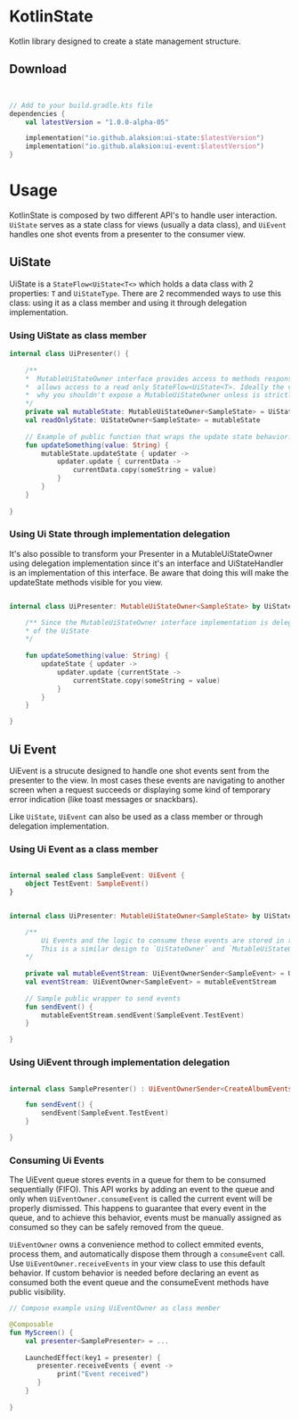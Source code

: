 # KotlinState
Kotlin library designed to create a state management structure.


## Download

```kotlin


// Add to your build.gradle.kts file
dependencies {
    val latestVersion = "1.0.0-alpha-05"

    implementation("io.github.alaksion:ui-state:$latestVersion")
    implementation("io.github.alaksion:ui-event:$latestVersion")
}

```

# Usage
KotlinState is composed by two different API's to handle user interaction. `UiState` serves as a state class for views (usually a data class), and `UiEvent` handles one shot events from a presenter to the consumer view.

## UiState
UiState is a `StateFlow<UiState<T<>` which holds a data class with 2 properties: `T` and `UiStateType`. There are 2 recommended ways to use this class: using it as a class member and using it through delegation implementation.

### Using UiState as class member
```kotlin
internal class UiPresenter() {
    
    /**
    *  MutableUiStateOwner interface provides access to methods responsible for updating the state while UiStateOwner only
    *  allows access to a read only StateFlow<UiState<T>. Ideally the view will only need direct access to the current snapshot of UiState, that's
    *  why you shouldn't expose a MutableUiStateOwner unless is strictly necessary.
    */ 
    private val mutableState: MutableUiStateOwner<SampleState> = UiStateHandler<SampleState>(SampleState())
    val readOnlyState: UiStateOwner<SampleState> = mutableState
    
    // Example of public function that wraps the update state behavior.
    fun updateSomething(value: String) {
        mutableState.updateState { updater ->
            updater.update { currentData -> 
                currentData.copy(someString = value)
            }
        }
    }
    
}

```

### Using Ui State through implementation delegation
It's also possible to transform your Presenter in a MutableUiStateOwner<T> using delegation implementation since it's an interface and UiStateHandler is an implementation of this interface. Be aware that doing this will make the updateState methods visible for you view.

```kotlin

internal class UiPresenter: MutableUiStateOwner<SampleState> by UiStateHandler<SampleState>(SampleState) {

    /** Since the MutableUiStateOwner interface implementation is delegated, state update methods can be accessed directly, without the need of explicit declaration
    * of the UiState
    */
    
    fun updateSomething(value: String) {
        updateState { updater -> 
            updater.update {currentState -> 
                currentState.copy(someString = value)
            }
        }
    }

}

```

## Ui Event
UiEvent is a strucute designed to handle one shot events sent from the presenter to the view. In most cases these events are navigating to another screen when a request succeeds or displaying some kind of temporary error indication (like toast messages or snackbars).

Like `UiState`, `UiEvent` can also be used as a class member or through delegation implementation.

### Using Ui Event as a class member

```kotlin

internal sealed class SampleEvent: UiEvent {
    object TestEvent: SampleEvent()
}


internal class UiPresenter: MutableUiStateOwner<SampleState> by UiStateHandler<SampleState>(SampleState) {

    /** 
        Ui Events and the logic to consume these events are stored in the `UiEventOwner` interface while the logic to emit these events is parte of the `UiEventSender`  interface.
        This is a similar design to `UiStateOwner` and `MutableUiStateOwner`, so usually the presenter should only expose the UiEventOwner instance.
    */
    
    private val mutableEventStream: UiEventOwnerSender<SampleEvent> = UiEventHandler()
    val eventStream: UiEventOwner<SampleEvent> = mutableEventStream
    
    // Sample public wrapper to send events
    fun sendEvent() {
        mutableEventStream.sendEvent(SampleEvent.TestEvent)
    }

}

```

### Using UiEvent through implementation delegation

```kotlin

internal class SamplePresenter() : UiEventOwnerSender<CreateAlbumEvents> by UiEventHandler() {

    fun sendEvent() {
        sendEvent(SampleEvent.TestEvent)
    }

}

```

### Consuming Ui Events
The UiEvent queue stores events in a queue for them to be consumed sequentially (FIFO). This API works by adding an event to the queue and only when `UiEventOwner.consumeEvent` is called the current event will be properly dismissed. This happens to guarantee that every event in the queue, and to achieve this behavior, events must be manually assigned as consumed so they can be safely removed from the queue.

`UiEventOwner` owns a convenience method to collect emmited events, process them, and automatically dispose them through a `consumeEvent` call. Use `UiEventOwner.receiveEvents` in your view class to use this default behavior. If custom behavior is needed before declaring an event as consumed both the event queue and the consumeEvent methods have public visibility.

```kotlin
// Compose example using UiEventOwner as class member

@Composable
fun MyScreen() {
    val presenter<SamplePresenter> = ...
    
    LaunchedEffect(key1 = presenter) {
       presenter.receiveEvents { event ->
            print("Event received")
       }
    }
   
}

```

